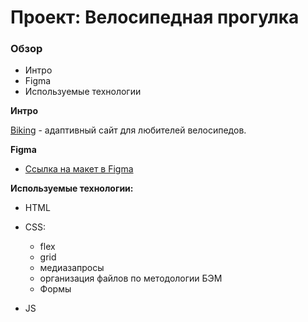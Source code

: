 # Проект: Велосипедная прогулка

### Обзор
- Интро
- Figma
- Используемые технологии

**Интро**

[Biking](https://elenasolov.github.io/biking/index.html) - адаптивный сайт для любителей велосипедов.

**Figma**

* [Ссылка на макет в Figma](https://www.figma.com/file/G3UWFlQmNtNs67751YiDH2/Month-of-Landings?node-id=2%3A7)

**Используемые технологии:**

- HTML
- CSS:

  * flex
  * grid
  * медиазапросы
  * организация файлов по методологии БЭМ
  * Формы

- JS

